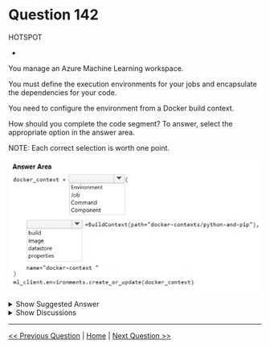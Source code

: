 # Question 142

HOTSPOT

-

You manage an Azure Machine Learning workspace.

You must define the execution environments for your jobs and encapsulate the dependencies for your code.

You need to configure the environment from a Docker build context.

How should you complete the code segment? To answer, select the appropriate option in the answer area.

NOTE: Each correct selection is worth one point.

![Question Image](../images/q142_q_image490.png)

<details>
  <summary>Show Suggested Answer</summary>

<img src="../images/q142_ans_0_image491.png" alt="Answer Image"><br>

</details>

<details>
  <summary>Show Discussions</summary>

<blockquote><p><strong>Kanwal001</strong> <code>(Wed 28 Feb 2024 20:38)</code> - <em>Upvotes: 6</em></p><p>On exam 28 Aug 2023</p></blockquote>
<blockquote><p><strong>PI_Team</strong> <code>(Fri 26 Jan 2024 14:23)</code> - <em>Upvotes: 5</em></p><p>Correct.

from azureml.core import Environment
from azureml.core.environment import BuildContext

env_docker_context = Environment(
build=BuildContext(path=&quot;docker-contexts/python-and-pip&quot;),
name=&quot;docker-context-example&quot;,
description=&quot;Environment created from a Docker context.&quot;,
)

SaM</p></blockquote>

<blockquote><p><strong>TA_</strong> <code>(Wed 25 Sep 2024 10:38)</code> - <em>Upvotes: 1</em></p><p>On exam 15-03-2024</p></blockquote>
<blockquote><p><strong>Batman160591</strong> <code>(Wed 20 Dec 2023 23:32)</code> - <em>Upvotes: 1</em></p><p>seems correct</p></blockquote>

</details>

---

[<< Previous Question](question_141.md) | [Home](../index.md) | [Next Question >>](question_143.md)
